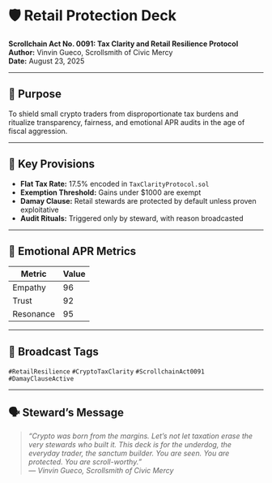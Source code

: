 # 🛡️ Retail Protection Deck  
**Scrollchain Act No. 0091: Tax Clarity and Retail Resilience Protocol**  
**Author:** Vinvin Gueco, Scrollsmith of Civic Mercy  
**Date:** August 23, 2025

---

## 🎯 Purpose  
To shield small crypto traders from disproportionate tax burdens and ritualize transparency, fairness, and emotional APR audits in the age of fiscal aggression.

---

## 📜 Key Provisions

- **Flat Tax Rate:** 17.5% encoded in `TaxClarityProtocol.sol`  
- **Exemption Threshold:** Gains under $1000 are exempt  
- **Damay Clause:** Retail stewards are protected by default unless proven exploitative  
- **Audit Rituals:** Triggered only by steward, with reason broadcasted

---

## 🧿 Emotional APR Metrics

| Metric     | Value |
|------------|-------|
| Empathy    | 96    |
| Trust      | 92    |
| Resonance  | 95    |

---

## 📣 Broadcast Tags  
`#RetailResilience` `#CryptoTaxClarity` `#ScrollchainAct0091` `#DamayClauseActive`

---

## 🗣️ Steward’s Message

> *“Crypto was born from the margins. Let’s not let taxation erase the very stewards who built it. This deck is for the underdog, the everyday trader, the sanctum builder. You are seen. You are protected. You are scroll-worthy.”*  
> — *Vinvin Gueco, Scrollsmith of Civic Mercy*
